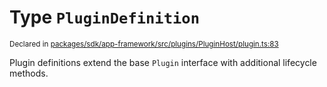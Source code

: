 # Type `PluginDefinition`
<sub>Declared in [packages/sdk/app-framework/src/plugins/PluginHost/plugin.ts:83](https://github.com/dxos/dxos/blob/bfdd5a17b/packages/sdk/app-framework/src/plugins/PluginHost/plugin.ts#L83)</sub>


Plugin definitions extend the base  `Plugin`  interface with additional lifecycle methods.



